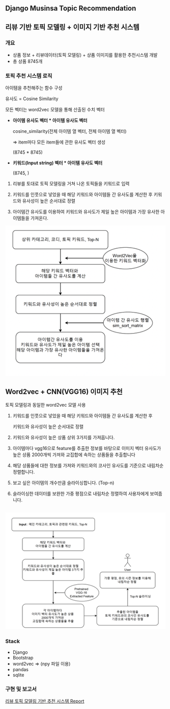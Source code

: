 ## Django Musinsa Topic Recommendation 

## 리뷰 기반 토픽 모델링 + 이미지 기반 추천 시스템

### 개요
- 상품 정보 + 리뷰데이터(토픽 모델링) + 상품 이미지를 활용한 추천시스템 개발
- 총 상품 8745개

### 토픽 추천 시스템 로직

아이템을 추천해주는 함수 구성

유사도 = Cosine Similarity

모든 벡터는 word2vec 모델을 통해 산출된 수치 벡터

- **아이템 유사도 벡터 * 아이템 유사도 벡터**
    
    cosine_similarity(전체 아이템 열 벡터, 전체 아이템 열 벡터)
    
    ⇒ item마다 모든 item들에 관한 유사도 벡터 생성
    
    (8745 * 8745)
    

- **키워드(Input string) 벡터 * 아이템 유사도 벡터**
    
    (8745, )
    

 1. 리뷰를 토대로 토픽 모델링을 거쳐 나온 토픽들을 키워드로 입력

1. 키워드를 인풋으로 넣었을 때 해당 키워드와 아이템들 간 유사도를 계산한 후  키워드와 유사성이 높은 순서대로 정렬

1. 아이템간 유사도를 이용하여 키워드와 유사도가 제일 높은 아이템과 가장 유사한 아이템들을 가져온다.
  
![아키텍처1](이미지2.png)
  
## Word2vec + CNN(VGG16) 이미지 추천

토픽 모델링과 동일한 word2vec 모델 사용

1. 키워드를 인풋으로 넣었을 때 해당 키워드와 아이템들 간 유사도를 계산한 후 
    
    키워드와 유사성이 높은 순서대로 정렬
    

1. 키워드와 유사성이 높은 상품 상위 3가지를 가져옵니다.
2. 아이템마다 vgg16으로 feature를 추출한 정보를 바탕으로 이미지 벡터 유사도가 높은 상품 2000개씩 가져와 교집합에 속하는 상품들을 추출합니다
3. 해당 상품들에 대한 정보를 가져와 키워드와의 코사인 유사도를 기준으로 내림차순 정렬합니다. 
4. 보고 싶은 아이템의 개수만큼 슬라이싱합니다. (Top-n)
5. 슬라이싱한 데이터를 보완한 가중 평점으로 내림차순 정렬하여 사용자에게  보여줍니다.

![아키텍처2](이미지1.png)
---------

### Stack
  - Django
  - Bootstrap
  - word2vec => (npy 파일 이용)
  - pandas
  - sqlite

### 구현 및 보고서 

[리뷰 토픽 모델링 기반 추천 시스템 Report](https://innovative-tortoise-rec-django.notion.site/Report-6ec88524b8a9488f84aed63abfe67295)